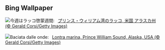 ## Bing Wallpaper
![](https://www.bing.com/th?id=OHR.IcebergOtter_JA-JP1353399604_UHD.jpg&w=1000)今週はラッコ啓蒙週間:&nbsp;&ensp;[プリンス・ウィリアム湾のラッコ,  米国 アラスカ州 (© Gerald Corsi/Getty Images)](https://www.bing.com/th?id=OHR.IcebergOtter_JA-JP1353399604_UHD.jpg)
<br><br/>
![](https://www.bing.com/th?id=OHR.IcebergOtter_IT-IT1022264475_UHD.jpg&w=1000)Baciata dalle onde:&nbsp;&ensp;[Lontra marina, Prince William Sound, Alaska, USA (© Gerald Corsi/Getty Images)](https://www.bing.com/th?id=OHR.IcebergOtter_IT-IT1022264475_UHD.jpg)
<br><br/>
